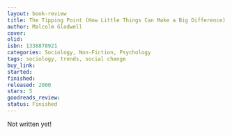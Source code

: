 ```yaml
---
layout: book-review
title: The Tipping Point (How Little Things Can Make a Big Difference)
author: Malcolm Gladwell
cover:
olid:
isbn: 1338878921
categories: Sociology, Non-Fiction, Psychology
tags: sociology, trends, social change
buy_link:
started:
finished:
released: 2000
stars: 5
goodreads_review:
status: Finished
---
```


Not written yet!
